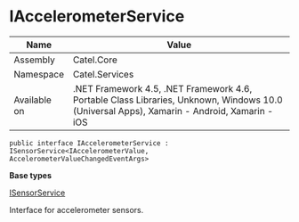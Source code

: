 

# IAccelerometerService

Name|Value
---|---
Assembly|Catel.Core
Namespace|Catel.Services
Available on|.NET Framework 4.5, .NET Framework 4.6, Portable Class Libraries, Unknown, Windows 10.0 (Universal Apps), Xamarin - Android, Xamarin - iOS

```
public interface IAccelerometerService : ISensorService<IAccelerometerValue, AccelerometerValueChangedEventArgs>
```

**Base types**

[ISensorService]()


Interface for accelerometer sensors.



